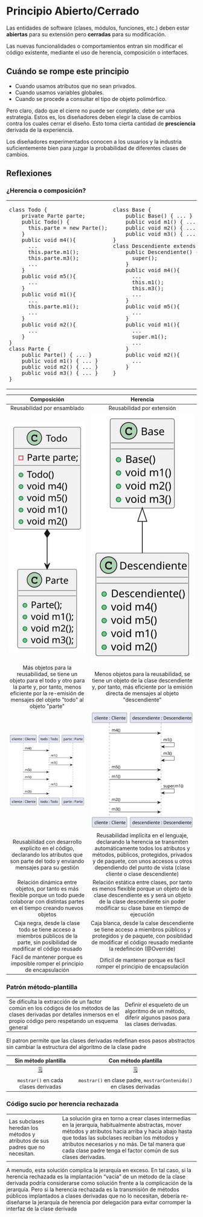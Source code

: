 # Principio Abierto/Cerrado

Las entidades de software (clases, módulos, funciones, etc.) deben estar **abiertas** para su extensión pero **cerradas** para su modificación.

Las nuevas funcionalidades o comportamientos entran sin modificar el código existente, mediante el uso de herencia, composición o interfaces.

## Cuándo se rompe este principio

- Cuando usamos atributos que no sean privados.
- Cuando usamos variables globales.
- Cuando se procede a consultar el tipo de objeto polimórfico.

Pero claro, dado que el cierre no puede ser completo, debe ser una estrategia. Estos es, los diseñadores deben elegir la clase de cambios contra los cuales cerrar el diseño. Esto toma cierta cantidad de **presciencia** derivada de la experiencia.

Los diseñadores experimentados conocen a los usuarios y la industria suficientemente bien para juzgar la probabilidad de diferentes clases de cambios.

## Reflexiones

### ¿Herencia o composición?

<div align=center>

<table>
    <tr>
        <td valign="top">
<pre>
class Todo {
    private Parte parte;
    public Todo() {
      this.parte = new Parte();
    }
    public void m4(){
      ...
      this.parte.m1();
      this.parte.m3();
      ...
    }
    public void m5(){
      ...
    }
    public void m1(){
      ...
      this.parte.m1();
      ...
    }
    public void m2(){
      ...
    }
}
class Parte {
    public Parte() { ... }
    public void m1() { ... }
    public void m2() { ... }
    public void m3() { ... }
}
</pre>
        </td>
        <td valign="top">
<pre>
class Base {
    public Base() { ... }
    public void m1() { ... }
    public void m2() { ... }
    public void m3() { ... }
}
class Descendiente extends Base {
    public Descendiente() {
      super();
    }
    public void m4(){
      ...
      this.m1();
      this.m3();
      ...
    }
    public void m5(){
      ...
    }
    public void m1(){
      ...
      super.m1();
      ...
    }
    public void m2(){
      ...
    }
}
</pre>
        </td>
    </tr>
</table>

|Composición|Herencia|
|:-:|:-:|
|Reusabilidad por ensamblado|Reusabilidad por extensión|
![](/images/modelosUML/modelosUML/esquemaClasesComposicion.svg)|![](/images/modelosUML/modelosUML/esquemaClasesHerencia.svg)
Más objetos para la reusabilidad, se tiene un objeto para el todo y otro para la parte y, por tanto, menos eficiente por la re-emisión de mensajes del objeto "todo" al objeto "parte"|Menos objetos para la reusabilidad, se tiene un objeto de la clase descendiente y, por tanto, más eficiente por la emisión directa de mensajes al objeto "descendiente"
![](/images/modelosUML/modelosUML/esquemaObjetosComposicion.svg)|![](/images/modelosUML/modelosUML/esquemaObjetosHerencia.svg)
|Reusabilidad con desarrollo explícito en el código, declarando los atributos que son parte del todo y enviando mensajes para su gestión|Reusabilidad implícita en el lenguaje, declarando la herencia se transmiten automáticamente todos los atributos y métodos, públicos, protegidos, privados y de paquete, con unos accesos u otros dependiendo del punto de vista (clase cliente o clase descendiente)|
|Relación dinámica entre objetos, por tanto es más flexible porque un todo puede colaborar con distintas partes en el tiempo creando nuevos objetos|Relación estática entre clases, por tanto es menos flexible porque un objeto de la clase descendiente es y será un objeto de la clase descendiente sin poder modificar su clase base en tiempo de ejecución|
|Caja negra, desde la clase todo se tiene acceso a miembros públicos de la parte, sin posibilidad de modificar el código reusado|Caja blanca, desde la calse descendiente se tiene acceso a miembros públicos y protegidos y de paquete, con posiblidad de modificar el código reusado mediante la redefinción (@Override)|
|Fácil de mantener porque es imposible romper el principio de encapsulación|Difícil de mantener porque es fácil romper el principio de encapsulación|

</div>

### Patrón método-plantilla

|||
|-|-|
Se dificulta la extracción de un factor común en los códigos de los métodos de las clases derivadas por detalles inmersos en el propio código pero respetando un esquema general|Definir el esqueleto de un algoritmo de un método, diferir algunos pasos para las clases derivadas.

El patron permite que las clases derivadas redefinan esos pasos abstractos sin cambiar la estructura del algoritmo de la clase padre

|Sin método plantilla|Con método plantilla|
|:-:|:-:|
[🗒️](https://github.com/mmasias/23-24-pyKlondike/tree/449affaad73a3e49b27783e1c24488011c03a1ec/src)|[🗒️](https://github.com/mmasias/23-24-pyKlondike/tree/d66842e18ebf1473c12323aed6c4869dbb99e4da/src)
`mostrar()` en cada clases derivadas|`mostrar()` en clase padre, `mostrarContenido()` en clases derivadas

### Código sucio por herencia rechazada

|||
|-|-|
Las subclases heredan los métodos y atributos de sus padres que no necesitan.|La solución gira en torno a crear clases intermedias en la jerarquía, habitualmente abstractas, mover métodos y atributos hacia arriba y hacia abajo hasta que todas las subclases reciban los métodos y atributos necesarios y no más. De tal manera que cada clase padre tenga el factor común de sus clases derivadas.

A menudo, esta solución complica la jerarquía en exceso. En tal caso, si la herencia rechazada es la implantación “vacía” de un método de la clase derivada podría considerarse como solución frente a la complicación de la jerarquía. Pero si la herencia rechazada es la transmisión de métodos públicos implantados a clases derivadas que no lo necesitan, debería re-diseñarse la jerarquía de herencia por delegación para evitar corromper la interfaz de la clase derivada
